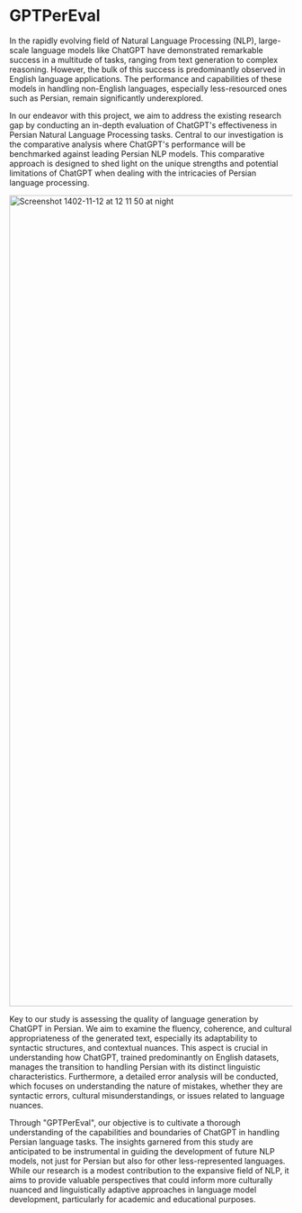 # GPTPerEval

In the rapidly evolving field of Natural Language Processing (NLP), large-scale language models like ChatGPT have demonstrated remarkable success in a multitude of tasks, ranging from text generation to complex reasoning. However, the bulk of this success is predominantly observed in English language applications. The performance and capabilities of these models in handling non-English languages, especially less-resourced ones such as Persian, remain significantly underexplored.

In our endeavor with this project, we aim to address the existing research gap by conducting an in-depth evaluation of ChatGPT's effectiveness in Persian Natural Language Processing tasks. Central to our investigation is the comparative analysis where ChatGPT's performance will be benchmarked against leading Persian NLP models. This comparative approach is designed to shed light on the unique strengths and potential limitations of ChatGPT when dealing with the intricacies of Persian language processing.

<img width="1440" alt="Screenshot 1402-11-12 at 12 11 50 at night" src="https://github.com/namazifard/GPTPerEval/assets/107290809/e2c6253b-a14b-47a4-b437-3c7550734b15">

Key to our study is assessing the quality of language generation by ChatGPT in Persian. We aim to examine the fluency, coherence, and cultural appropriateness of the generated text, especially its adaptability to syntactic structures, and contextual nuances. This aspect is crucial in understanding how ChatGPT, trained predominantly on English datasets, manages the transition to handling Persian with its distinct linguistic characteristics. Furthermore, a detailed error analysis will be conducted, which focuses on understanding the nature of mistakes, whether they are syntactic errors, cultural misunderstandings, or issues related to language nuances.

Through "GPTPerEval", our objective is to cultivate a thorough understanding of the capabilities and boundaries of ChatGPT in handling Persian language tasks. The insights garnered from this study are anticipated to be instrumental in guiding the development of future NLP models, not just for Persian but also for other less-represented languages.  While our research is a modest contribution to the expansive field of NLP, it aims to provide valuable perspectives that could inform more culturally nuanced and linguistically adaptive approaches in language model development, particularly for academic and educational purposes.

